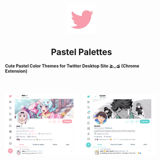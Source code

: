<p align="center"><img src="./icon128.png" width="100px" /></p>
<h1 align="center">Pastel Palettes</h1>

<h4>Cute Pastel Color Themes for Twitter Desktop Site ≧◡≦ (Chrome Extension)</h4>

<br />
<br />


<p>
  <img src="./images/profile.png" width="49%" />
  <img src="./images/profile2.png" width="49%" />
</p>
